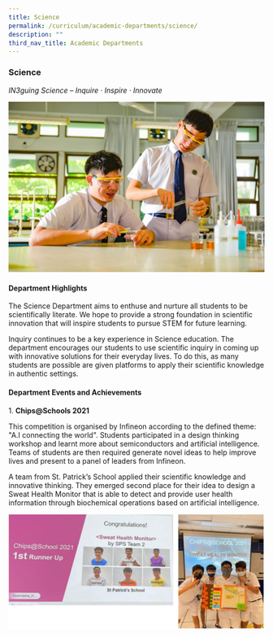 ```yaml
---
title: Science
permalink: /curriculum/academic-departments/science/
description: ""
third_nav_title: Academic Departments
---
```

### **Science**

_IN3guing Science – Inquire · Inspire · Innovate_

![](/images/S1.jpg)

#### **Department Highlights**

The Science Department aims to enthuse and nurture all students to be scientifically literate. We hope to provide a strong foundation in scientific innovation that will inspire students to pursue STEM for future learning.  

  

Inquiry continues to be a key experience in Science education. The department encourages our students to use scientific inquiry in coming up with innovative solutions for their everyday lives. To do this, as many students are possible are given platforms to apply their scientific knowledge in authentic settings.

#### **Department Events and Achievements**

1. **Chips@Schools 2021**

This competition is organised by Infineon according to the defined theme: "A.I connecting the world". Students participated in a design thinking workshop and learnt more about semiconductors and artificial intelligence. Teams of students are then required generate novel ideas to help improve lives and present to a panel of leaders from Infineon.

A team from St. Patrick’s School applied their scientific knowledge and innovative thinking. They emerged second place for their idea to design a Sweat Health Monitor that is able to detect and provide user health information through biochemical operations based on artificial intelligence.

![](/images/S2.png)